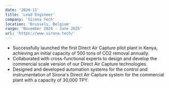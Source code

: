 ```yaml
---
date: '2024-11'
title: 'Lead Engineer'
company: 'Sirona Tech'
location: 'Brussels, Belgium'
range: 'November 2024 - June 2025'
url: 'https://www.sirona.tech/'
---
```


- Successfully launched the first Direct Air Capture pilot plant in Kenya, achieving an initial capacity of 500 tons of CO2 removal annually.
- Collaborated with cross-functional experts to design and develop the commercial scale version of our Direct Air Capture technologies.
- Designed and developed automation systems for the control and instrumentation of Sirona's Direct Air Capture system for the commercial plant with a capacity of 30,000 TPY.
